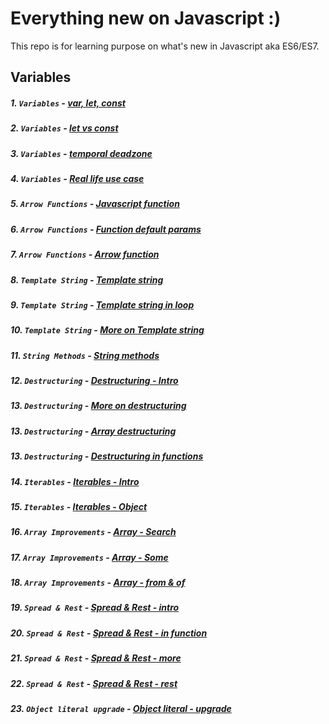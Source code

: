 # Everything new on Javascript :)

This repo is for learning purpose on what's new in Javascript aka ES6/ES7.

## Variables
##### 1. ```Variables``` - [var, let, const](https://github.com/smronju/es6/blob/master/1%20-%20Variables/var-let-const.html)
##### 2. ```Variables``` - [let vs const](https://github.com/smronju/es6/blob/master/1%20-%20Variables/let-and-const.html)
##### 3. ```Variables``` - [temporal deadzone](https://github.com/smronju/es6/blob/master/1%20-%20Variables/temporal-dead-zone.html)
##### 4. ```Variables``` - [Real life use case](https://github.com/smronju/es6/blob/master/1%20-%20Variables/let-and-const-real-life-example.html)
##### 5. ```Arrow Functions``` - [Javascript function](https://github.com/smronju/es6/blob/master/2%20-%20Arrow%20functions/function.html)
##### 6. ```Arrow Functions``` - [Function default params](https://github.com/smronju/es6/blob/master/2%20-%20Arrow%20functions/default-params.html)
##### 7. ```Arrow Functions``` - [Arrow function](https://github.com/smronju/es6/blob/master/2%20-%20Arrow%20functions/arrow-functions.html)
##### 8. ```Template String``` - [Template string](https://github.com/smronju/es6/blob/master/3%20-%20Template%20String/template-string.html)
##### 9. ```Template String``` - [Template string in loop](https://github.com/smronju/es6/blob/master/3%20-%20Template%20String/template-string-in-loop.html)
##### 10. ```Template String``` - [More on Template string](https://github.com/smronju/es6/blob/master/3%20-%20Template%20String/template-string-more.html)
##### 11. ```String Methods``` - [String methods](https://github.com/smronju/es6/blob/master/4%20-%20String%20Methods/string-methods.html)
##### 12. ```Destructuring``` - [Destructuring - Intro](https://github.com/smronju/es6/blob/master/5%20-%20Destructuring/intro.html)
##### 13. ```Destructuring``` - [More on destructuring](https://github.com/smronju/es6/blob/master/5%20-%20Destructuring/destructuring.html)
##### 13. ```Destructuring``` - [Array destructuring](https://github.com/smronju/es6/blob/master/5%20-%20Destructuring/destructuring-arrays.html)
##### 13. ```Destructuring``` - [Destructuring in functions](https://github.com/smronju/es6/blob/master/5%20-%20Destructuring/destructuring-functions.html)
##### 14. ```Iterables``` - [Iterables - Intro](https://github.com/smronju/es6/blob/master/6%20-%20Iterables/iterables.html)
##### 15. ```Iterables``` - [Iterables - Object](https://github.com/smronju/es6/blob/master/6%20-%20Iterables/looping-objects.html)
##### 16. ```Array Improvements``` - [Array - Search](https://github.com/smronju/es6/blob/master/7%20-%20Array%20Improvements/array-search.html)
##### 17. ```Array Improvements``` - [Array - Some](https://github.com/smronju/es6/blob/master/7%20-%20Array%20Improvements/array-some.html)
##### 18. ```Array Improvements``` - [Array - from & of](https://github.com/smronju/es6/blob/master/7%20-%20Array%20Improvements/array-from-and-of.html)
##### 19. ```Spread & Rest``` - [Spread & Rest - intro](https://github.com/smronju/es6/blob/master/8%20-%20Spread%20%26%20Rest/spread-intro.html)
##### 20. ```Spread & Rest``` - [Spread & Rest - in function](https://github.com/smronju/es6/blob/master/8%20-%20Spread%20%26%20Rest/spread-in-functions.html)
##### 21. ```Spread & Rest``` - [Spread & Rest - more](https://github.com/smronju/es6/blob/master/8%20-%20Spread%20%26%20Rest/spread-more.html)
##### 22. ```Spread & Rest``` - [Spread & Rest - rest](https://github.com/smronju/es6/blob/master/8%20-%20Spread%20%26%20Rest/rest.html)
##### 23. ```Object literal upgrade``` - [Object literal - upgrade](https://github.com/smronju/es6/blob/master/9%20-%20Object%20literal/object-literal-upgrades.html)

